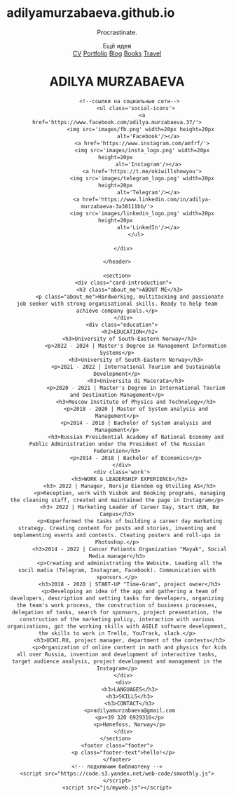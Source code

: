 # adilyamurzabaeva.github.io
<!Doctype html>
<html lang='en'>
<head>
	<meta charset='UTF-8'>
	<title>Adilya Murzabaeva</title>
	<link rel='stylesheet' href='/Users/adilyamurzabaeva/Desktop/myweb/css/myweb.css'>
</head>
<body>
	<header class="header">	
		<div class="header">
    		<p class="logo">Procrastinate.</p>
    		<div class="button">Ещё идея</div>
 			</div>
		<div class='top'>
	<!--Навигатор-->
			<nav>
				<a href='cv.html'>CV</a>
				<a href='portfolio.html'>Portfolio</a>
				<a href='blog.html'>Blog</a>
				<a href='books.html'>Books</a>
				<a href='travel.html'>Travel</a>
			</nav>
			<h1 class="header-title">ADILYA MURZABAEVA</h1>
			<!--		<img src='images/head.jpg' width=100% height=300px> -->

			
				<!--ссылки на социальные сети-->	
				<ul class='social-icons'>
					<a href='https://www.facebook.com/adilya.murzabaeva.37/'>
					<img src='images/fb.png' width=20px height=20px 
						alt='Facebook'/></a>
					<a href='https://www.instagram.com/amfrf/'>
					<img src='images/insta_logo.png' width=20px height=20px 
						alt='Instagram'/></a>
					<a href='https://t.me/okiwillshowyou'>
					<img src='images/telegram_logo.png' width=20px height=20px 
						alt='Telegram'/></a>
					<a href='https://www.linkedin.com/in/adilya-murzabaeva-3a38111bb/'>
					<img src='images/linkedin_logo.png' width=20px height=20px 
						alt='LinkedIn'/></a>
				</ul>
			
		</div>
<!-- 	<ul class="social-icons">
 <li><a class="social-icon-fb" href="https://www.facebook.com/adilya.murzabaeva.37/" title="facebook" target="_blank" rel="noopener"></a></li>
  <li><a class="social-icon-instagram" href="https://www.instagram.com/amfrf/" title="..." target="_blank" rel="noopener"></a></li>
  <li><a class="social-icon-telegram" href="https://t.me/okiwillshowyou" title="..." target="_blank" rel="noopener"></a></li>
  <li><a class="social-icon-linkedin" href="https://www.linkedin.com/in/adilya-murzabaeva-3a38111bb/" title="..." target="_blank" rel="noopener"></a></li>
</ul>
-->
	</header>

	<section>
		<div class="card-introduction">
			<h3 class="about_me">ABOUT ME</h3>
			<p class="about_me">Hardworking, multitasking and passionate job seeker with strong organisational skills. Ready to help team achieve company goals.</p>
		</div>
		<div class="education">	
			<h2>EDUCATION</h2>
			<h3>University of South-Eastern Norway</h3>
				<p>2022 - 2024 | Master's Degree in Management Information Systems</p>
				<h3>University of South-Eastern Norway</h3>
				<p>2021 - 2022 | International Tourism and Sustainable Development</p>
				<h3>Universita di Macerata</h3>
				<p>2020 - 2021 | Master's Degree in International Tourism and Destination Management</p>
				<h3>Moscow Institute of Physics and Technology</h3>
				<p>2018 - 2020 | Master of System analysis and Management</p>
				<p>2014 - 2018 | Bachelor of System analysis and Management</p>
				<h3>Russian Presidential Academy of National Economy and Public Administration under the President of the Russian Federation</h3>
				<p>2014 - 2018 | Bachelor of Economics</p>
		</div> 
		<div class='work'> 
			<h3>WORK & LEADERSHIP EXPERIENCE</h3>
			<h3> 2022 | Manager, Norsjø Eiendom og Utviling AS</h3>
			<p>Reception, work with Visbok and Booking programs, managing the cleaning staff, created and maintained the page in Instagram</p>
			<h3> 2022 | Marketing Leader of Career Day, Start USN, Bø Campus</h3>
			<p>Koperformed the tasks of building a career day marketing strategy. Creating content for posts and stories, inventing and omplementing events and contests. Cteating posters and roll-ups in Photoshop.</p>
			<h3>2014 - 2022 | Cancer Patients Organization "Mayak", Social Media manager</h3>
			<p>Creating and administrating the Website. Leading all the socil madia (Telegram, Instagram, Facebook). Communication with sponsors.</p>
			<h3>2018 - 2020 | START-UP "Time-Gram", project owner</h3>
			<p>Developing an idea of the app and gathering a team of developers, description and setting tasks for developers, organizing the team's work process, the construction of business processes, delegation of tasks, search for sponsors, project presentation, the construction of the marketing policy, interaction with various organizations, got the working skills with AGILE software development, the skills to work in Trello, YouTrack, slack.</p>
			<h3>UCHI.RU, project manager, department of the contests</h3>
			<p>Organization of online content in math and physics for kids all over Russia, invention and development of interactive tasks, target audience analysis, project development and management in the Instagram</p>
		</div>
		<div>
			<h3>LANGUAGES</h3>
			<h3>SKILLS</h3>
			<h3>CONTACT</h3>
			<p>adilyamurzabaeva@gmail.com
			<p>+39 320 6929316</p>
			<p>Hønefoss, Norway</p>
		</div>
	</section> 
	<footer class="footer">
		<p class="footer-text">hello!</p>
  	</footer>
  	<!-- подключим библиотеку -->
  	<script src="https://code.s3.yandex.net/web-code/smoothly.js"></script>
  	<script src="js/myweb.js"></script>
</body>

</html>
